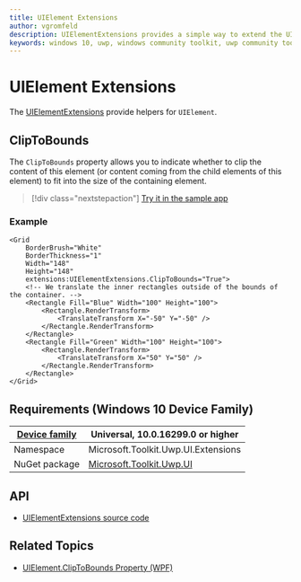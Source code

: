 ```yaml
---
title: UIElement Extensions
author: vgromfeld
description: UIElementExtensions provides a simple way to extend the UIElement
keywords: windows 10, uwp, windows community toolkit, uwp community toolkit, uwp toolkit, UIElement, extensions
---
```


# UIElement Extensions

The [UIElementExtensions](https://docs.microsoft.com/en-us/dotnet/api/microsoft.toolkit.uwp.ui.extensions.uielementextensions) provide helpers for `UIElement`.

## ClipToBounds

The `ClipToBounds` property allows you to indicate whether to clip the content of this element (or content coming from the child elements of this element) to fit into the size of the containing element.

> [!div class="nextstepaction"]
> [Try it in the sample app](uwpct://Extensions?sample=ClipToBounds)

### Example

```xaml
<Grid
    BorderBrush="White"
    BorderThickness="1"
    Width="148"
    Height="148"
    extensions:UIElementExtensions.ClipToBounds="True">
    <!-- We translate the inner rectangles outside of the bounds of the container. -->
    <Rectangle Fill="Blue" Width="100" Height="100">
        <Rectangle.RenderTransform>
            <TranslateTransform X="-50" Y="-50" />
        </Rectangle.RenderTransform>
    </Rectangle>
    <Rectangle Fill="Green" Width="100" Height="100">
        <Rectangle.RenderTransform>
            <TranslateTransform X="50" Y="50" />
        </Rectangle.RenderTransform>
    </Rectangle>
</Grid>

```

## Requirements (Windows 10 Device Family)

| [Device family](http://go.microsoft.com/fwlink/p/?LinkID=526370) | Universal, 10.0.16299.0 or higher |
| --- | --- |
| Namespace | Microsoft.Toolkit.Uwp.UI.Extensions |
| NuGet package | [Microsoft.Toolkit.Uwp.UI](https://www.nuget.org/packages/Microsoft.Toolkit.Uwp.UI/) |

## API

- [UIElementExtensions source code](https://github.com/Microsoft/WindowsCommunityToolkit//blob/master/Microsoft.Toolkit.Uwp.UI/Extensions/UIElement)

## Related Topics

- [UIElement.ClipToBounds Property (WPF)](https://docs.microsoft.com/en-us/dotnet/api/system.windows.uielement.cliptobounds?view=netframework-4.8)
